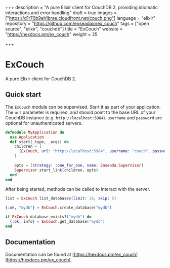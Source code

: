 +++
description = "A pure Elixir client for CouchDB 2, providing idiomatic interactions and error handling"
draft = true
images = ["https://d1r70b9eh1brae.cloudfront.net/couch.png"]
language = "elixir"
repository = "https://github.com/enseadaio/ex_couch"
tags = ["open source", "elixir", "couchdb"]
title = "ExCouch"
website = "https://hexdocs.pm/ex_couch"
weight = 25

+++
# ExCouch

A pure Elixir client for CouchDB 2.

## Quick start

The `ExCouch` module can be supervised. Start it as part of your application.
The `url` parameter is required, and should point to the base URL of your
CouchDB instance (e.g. `http://localhost:5984`).
`username` and `password` are optional for unauthenticated servers.

```elixir
defmodule MyApplication do
  use Application
  def start(_type, _args) do
    children = [
      {ExCouch, url: "http://localhost:5984", username: "couch", password: "couch"}
    ]
    
    opts = [strategy: :one_for_one, name: Enseada.Supervisor]
    Supervisor.start_link(children, opts)
  end
end
```

After being started, methods can be called to interact with the server.

```elixir
list = ExCouch.list_databases(limit: 10, skip: 5)

{:ok, "mydb"} = ExCouch.create_database("mydb")

if ExCouch.database_exists?("mydb") do
  {:ok, info} = ExCouch.get_database("mydb")
end
```

## Documentation

Documentation can be found at [https://hexdocs.pm/ex_couch](https://hexdocs.pm/ex_couch).